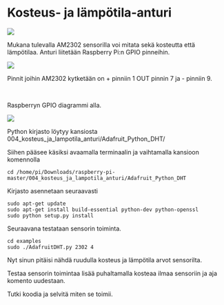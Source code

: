 Kosteus- ja lämpötila-anturi
============================

![](https://aolappia.github.io/raspberry-pi/images/003/IMG_20170516_102914.jpg)

Mukana tulevalla AM2302 sensorilla voi mitata sekä kosteutta että lämpötilaa.
Anturi liitetään Raspberry Pi:n GPIO pinneihin.

![](https://aolappia.github.io/raspberry-pi/images/004/rpi_dht22.jpg)

Pinnit joihin AM2302 kytketään on + pinniin 1 OUT pinnin 7 ja - pinniin 9.

 

Raspberryn GPIO diagrammi alla.

![](https://aolappia.github.io/raspberry-pi/images/004/gpio.jpg)

Python kirjasto löytyy kansiosta 004_kosteus_ja_lampotila_anturi/Adafruit_Python_DHT/

Siihen pääsee käsiksi avaamalla terminaalin ja vaihtamalla kansioon komennolla

```
cd /home/pi/Downloads/raspberry-pi-master/004_kosteus_ja_lampotila_anturi/Adafruit_Python_DHT
```

Kirjasto asennetaan seuraavasti

```
sudo apt-get update
sudo apt-get install build-essential python-dev python-openssl
sudo python setup.py install
```

Seuraavana testataan sensorin toiminta.

```
cd examples
sudo ./AdafruitDHT.py 2302 4
```

Nyt sinun pitäisi nähdä ruudulla kosteus ja lämpötila arvot sensorilta.

Testaa sensorin toimintaa lisää puhaltamalla kosteaa ilmaa sensoriin ja aja komento uudestaan.

Tutki koodia ja selvitä miten se toimii.

